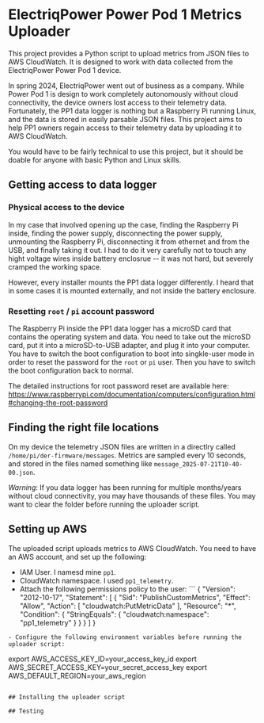 # ElectriqPower Power Pod 1 Metrics Uploader

This project provides a Python script to upload metrics from JSON files to AWS CloudWatch. It is designed to work with data collected from the ElectriqPower Power Pod 1 device.

In spring 2024, ElectriqPower went out of business as a company. While Power Pod 1 is design to work completely autonomously without cloud connectivity, the device owners lost access to their telemetry data. Fortunately, the PP1 data logger is nothing but a Raspberry Pi running Linux, and the data is stored in easily parsable JSON files. This project aims to help PP1 owners regain access to their telemetry data by uploading it to AWS CloudWatch.

You would have to be fairly technical to use this project, but it should be doable for anyone with basic Python and Linux skills.


## Getting access to data logger

### Physical access to the device

In my case that involved opening up the case, finding the Raspberry Pi inside, finding the power supply, disconnecting the power supply, unmounting the Raspberry Pi, disconnecting it from ethernet and from the USB, and finally taking it out. I had to do it very carefully not to touch any hight voltage wires inside battery enclosrue -- it was not hard, but severely cramped the working space.

However, every installer mounts the PP1 data logger differently. I heard that in some cases it is mounted externally, and not inside the battery enclosure.

### Resetting `root` / `pi` account password

The Raspberry Pi inside the PP1 data logger has a microSD card that contains the operating system and data. You need to take out the microSD card, put it into a microSD-to-USB adapter, and plug it into your computer. You have to switch the boot configuration to boot into singkle-user mode in order to reset the password for the `root` or `pi` user. Then you have to switch the boot configuration back to normal.

The detailed instructions for root password reset are available here: https://www.raspberrypi.com/documentation/computers/configuration.html#changing-the-root-password

## Finding the right file locations

On my device the telemetry JSON files are written in a directlry called `/home/pi/der-firmware/messages`. Metrics are sampled every 10 seconds, and stored in the files named something like `message_2025-07-21T10-40-00.json`. 

_Warning_: If you data logger has been running for multiple months/years without cloud connectivity, you may have thousands of these files. You may want to clear the folder before running the uploader script.

## Setting up AWS

The uploaded script uploads metrics to AWS CloudWatch. You need to have an AWS account, and set up the following:

- IAM User. I namesd mine `pp1`. 
- CloudWatch namespace. I used `pp1_telemetry`. 
- Attach the following permissions policy to the user: ```
{
    "Version": "2012-10-17",
    "Statement": [
        {
            "Sid": "PublishCustomMetrics",
            "Effect": "Allow",
            "Action": [
                "cloudwatch:PutMetricData"
            ],
            "Resource": "*",
            "Condition": {
                "StringEquals": {
                    "cloudwatch:namespace": "pp1_telemetry"
                }
            }
        }
    ]
}
```
- Configure the following environment variables before running the uploader script:

``` 
export AWS_ACCESS_KEY_ID=your_access_key_id
export AWS_SECRET_ACCESS_KEY=your_secret_access_key
export AWS_DEFAULT_REGION=your_aws_region
```

## Installing the uploader script

## Testing

